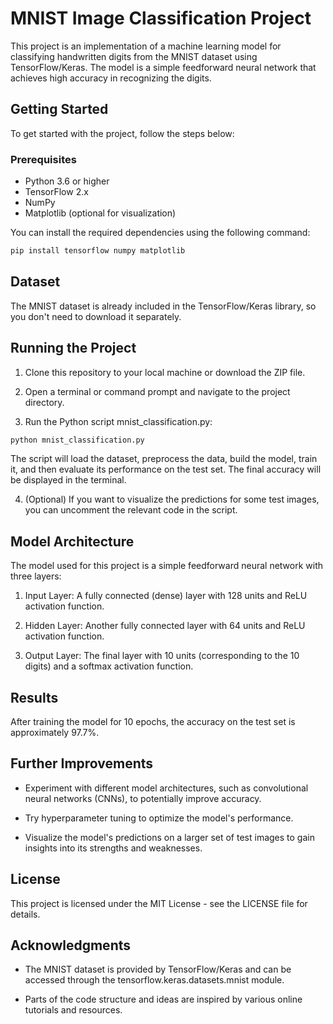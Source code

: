# MNIST Image Classification Project

This project is an implementation of a machine learning model for classifying handwritten digits from the MNIST dataset using TensorFlow/Keras. The model is a simple feedforward neural network that achieves high accuracy in recognizing the digits.

## Getting Started

To get started with the project, follow the steps below:

### Prerequisites

- Python 3.6 or higher
- TensorFlow 2.x
- NumPy
- Matplotlib (optional for visualization)

You can install the required dependencies using the following command:

```bash
pip install tensorflow numpy matplotlib
```
## Dataset
The MNIST dataset is already included in the TensorFlow/Keras library, so you don't need to download it separately.

## Running the Project
1. Clone this repository to your local machine or download the ZIP file.

2. Open a terminal or command prompt and navigate to the project directory.

3. Run the Python script mnist_classification.py:

```bash
python mnist_classification.py
```
The script will load the dataset, preprocess the data, build the model, train it, and then evaluate its performance on the test set. The final accuracy will be displayed in the terminal.

4. (Optional) If you want to visualize the predictions for some test images, you can uncomment the relevant code in the script.

## Model Architecture
The model used for this project is a simple feedforward neural network with three layers:

1. Input Layer: A fully connected (dense) layer with 128 units and ReLU activation function.

2. Hidden Layer: Another fully connected layer with 64 units and ReLU activation function.

3. Output Layer: The final layer with 10 units (corresponding to the 10 digits) and a softmax activation function.

## Results
After training the model for 10 epochs, the accuracy on the test set is approximately 97.7%.

## Further Improvements
- Experiment with different model architectures, such as convolutional neural networks (CNNs), to potentially improve accuracy.

- Try hyperparameter tuning to optimize the model's performance.

- Visualize the model's predictions on a larger set of test images to gain insights into its strengths and weaknesses.

## License
This project is licensed under the MIT License - see the LICENSE file for details.

## Acknowledgments
- The MNIST dataset is provided by TensorFlow/Keras and can be accessed through the tensorflow.keras.datasets.mnist module.

- Parts of the code structure and ideas are inspired by various online tutorials and resources.
